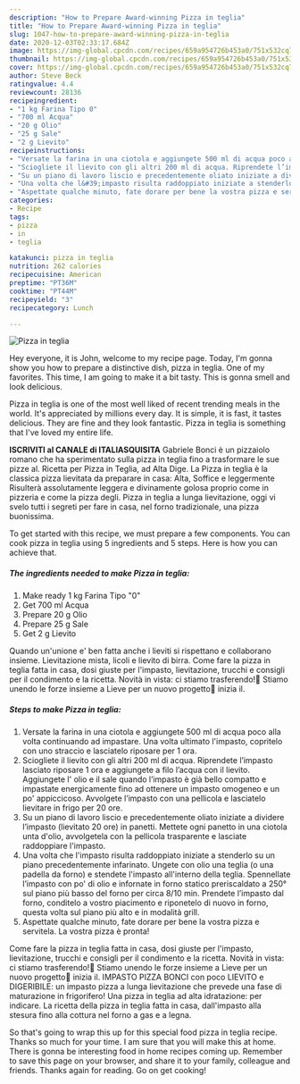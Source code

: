 ```yaml
---
description: "How to Prepare Award-winning Pizza in teglia"
title: "How to Prepare Award-winning Pizza in teglia"
slug: 1047-how-to-prepare-award-winning-pizza-in-teglia
date: 2020-12-03T02:33:17.684Z
image: https://img-global.cpcdn.com/recipes/659a954726b453a0/751x532cq70/pizza-in-teglia-recipe-main-photo.jpg
thumbnail: https://img-global.cpcdn.com/recipes/659a954726b453a0/751x532cq70/pizza-in-teglia-recipe-main-photo.jpg
cover: https://img-global.cpcdn.com/recipes/659a954726b453a0/751x532cq70/pizza-in-teglia-recipe-main-photo.jpg
author: Steve Beck
ratingvalue: 4.4
reviewcount: 28136
recipeingredient:
- "1 kg Farina Tipo 0"
- "700 ml Acqua"
- "20 g Olio"
- "25 g Sale"
- "2 g Lievito"
recipeinstructions:
- "Versate la farina in una ciotola e aggiungete 500 ml di acqua poco alla volta continuando ad impastare. Una volta ultimato l&#39;impasto, copritelo con uno straccio e lasciatelo riposare per 1 ora."
- "Sciogliete il lievito con gli altri 200 ml di acqua. Riprendete l’impasto lasciato riposare 1 ora e aggiungete a filo l’acqua con il lievito. Aggiungete l&#39; olio e il sale quando l’impasto è già bello compatto e impastate energicamente fino ad ottenere un impasto omogeneo e un po&#39; appiccicoso. Avvolgete l’impasto con una pellicola e lasciatelo lievitare in frigo per 20 ore."
- "Su un piano di lavoro liscio e precedentemente oliato iniziate a dividere l’impasto (lievitato 20 ore) in panetti. Mettete ogni panetto in una ciotola unta d&#39;olio, avvolgetela con la pellicola trasparente e lasciate raddoppiare l&#39;impasto."
- "Una volta che l&#39;impasto risulta raddoppiato iniziate a stenderlo su un piano precedentemente infarinato. Ungete con olio una teglia (o una padella da forno) e stendete l&#39;impasto all&#39;interno della teglia. Spennellate l’impasto con po&#39; di olio e infornate in forno statico preriscaldato a 250° sul piano più basso del forno per circa 8/10 min. Prendete l’impasto dal forno, conditelo a vostro piacimento e riponetelo di nuovo in forno, questa volta sul piano più alto e in modalità grill."
- "Aspettate qualche minuto, fate dorare per bene la vostra pizza e servitela. La vostra pizza è pronta!"
categories:
- Recipe
tags:
- pizza
- in
- teglia

katakunci: pizza in teglia 
nutrition: 262 calories
recipecuisine: American
preptime: "PT36M"
cooktime: "PT44M"
recipeyield: "3"
recipecategory: Lunch

---
```



![Pizza in teglia](https://img-global.cpcdn.com/recipes/659a954726b453a0/751x532cq70/pizza-in-teglia-recipe-main-photo.jpg)

Hey everyone, it is John, welcome to my recipe page. Today, I'm gonna show you how to prepare a distinctive dish, pizza in teglia. One of my favorites. This time, I am going to make it a bit tasty. This is gonna smell and look delicious.

Pizza in teglia is one of the most well liked of recent trending meals in the world. It's appreciated by millions every day. It is simple, it is fast, it tastes delicious. They are fine and they look fantastic. Pizza in teglia is something that I've loved my entire life.

**ISCRIVITI al CANALE di ITALIASQUISITA** Gabriele Bonci è un pizzaiolo romano che ha sperimentato sulla pizza in teglia fino a trasformare le sue pizze al. Ricetta per Pizza in Teglia, ad Alta Dige. La Pizza in teglia è la classica pizza lievitata da preparare in casa: Alta, Soffice e leggermente Risulterà assolutamente leggera e divinamente golosa proprio come in pizzeria e come la pizza degli. Pizza in teglia a lunga lievitazione, oggi vi svelo tutti i segreti per fare in casa, nel forno tradizionale, una pizza buonissima.


To get started with this recipe, we must prepare a few components. You can cook pizza in teglia using 5 ingredients and 5 steps. Here is how you can achieve that.

<!--inarticleads1-->

##### The ingredients needed to make Pizza in teglia:

1. Make ready 1 kg Farina Tipo &#34;0&#34;
1. Get 700 ml Acqua
1. Prepare 20 g Olio
1. Prepare 25 g Sale
1. Get 2 g Lievito


Quando un&#39;unione e&#39; ben fatta anche i lieviti si rispettano e collaborano insieme. Lievitazione mista, licoli e lievito di birra. Come fare la pizza in teglia fatta in casa, dosi giuste per l&#39;impasto, lievitazione, trucchi e consigli per il condimento e la ricetta. Novità in vista: ci stiamo trasferendo!🚛 Stiamo unendo le forze insieme a Lieve per un nuovo progetto🍕 inizia il. 

<!--inarticleads2-->

##### Steps to make Pizza in teglia:

1. Versate la farina in una ciotola e aggiungete 500 ml di acqua poco alla volta continuando ad impastare. Una volta ultimato l&#39;impasto, copritelo con uno straccio e lasciatelo riposare per 1 ora.
1. Sciogliete il lievito con gli altri 200 ml di acqua. Riprendete l’impasto lasciato riposare 1 ora e aggiungete a filo l’acqua con il lievito. Aggiungete l&#39; olio e il sale quando l’impasto è già bello compatto e impastate energicamente fino ad ottenere un impasto omogeneo e un po&#39; appiccicoso. Avvolgete l’impasto con una pellicola e lasciatelo lievitare in frigo per 20 ore.
1. Su un piano di lavoro liscio e precedentemente oliato iniziate a dividere l’impasto (lievitato 20 ore) in panetti. Mettete ogni panetto in una ciotola unta d&#39;olio, avvolgetela con la pellicola trasparente e lasciate raddoppiare l&#39;impasto.
1. Una volta che l&#39;impasto risulta raddoppiato iniziate a stenderlo su un piano precedentemente infarinato. Ungete con olio una teglia (o una padella da forno) e stendete l&#39;impasto all&#39;interno della teglia. Spennellate l’impasto con po&#39; di olio e infornate in forno statico preriscaldato a 250° sul piano più basso del forno per circa 8/10 min. Prendete l’impasto dal forno, conditelo a vostro piacimento e riponetelo di nuovo in forno, questa volta sul piano più alto e in modalità grill.
1. Aspettate qualche minuto, fate dorare per bene la vostra pizza e servitela. La vostra pizza è pronta!


Come fare la pizza in teglia fatta in casa, dosi giuste per l&#39;impasto, lievitazione, trucchi e consigli per il condimento e la ricetta. Novità in vista: ci stiamo trasferendo!🚛 Stiamo unendo le forze insieme a Lieve per un nuovo progetto🍕 inizia il. IMPASTO PIZZA BONCI con poco LIEVITO e DIGERIBILE: un impasto pizza a lunga lievitazione che prevede una fase di maturazione in frigorifero! Una pizza in teglia ad alta idratazione: per indicare. La ricetta della pizza in teglia fatta in casa, dall&#39;impasto alla stesura fino alla cottura nel forno a gas e a legna. 

So that's going to wrap this up for this special food pizza in teglia recipe. Thanks so much for your time. I am sure that you will make this at home. There is gonna be interesting food in home recipes coming up. Remember to save this page on your browser, and share it to your family, colleague and friends. Thanks again for reading. Go on get cooking!
